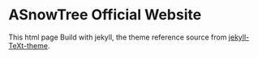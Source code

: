 # ASnowTree Official Website

This html page Build with jekyll, the theme reference source from [jekyll-TeXt-theme](https://github.com/kitian616/jekyll-TeXt-theme).
